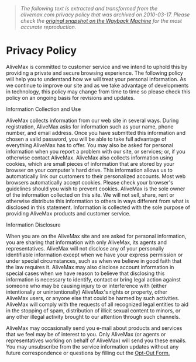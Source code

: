 > *The following text is extracted and transformed from the alivemax.com privacy policy that was archived on 2010-03-17. Please check the [original snapshot on the Wayback Machine](https://web.archive.org/web/20100317125500id_/http%3A//www.alivemax.com/cprivacy) for the most accurate reproduction.*

# Privacy Policy

AliveMax is committed to customer service and we intend to uphold this by providing a private and secure browsing experience. The following policy will help you to understand how we will treat your personal information. As we continue to improve our site and as we take advantage of developments in technology, this policy may change from time to time so please check this policy on an ongoing basis for revisions and updates.

Information Collection and Use

AliveMax collects information from our web site in several ways. During registration, AliveMax asks for information such as your name, phone number, and email address. Once you have submitted this information and chosen a valid password, you will be able to take full advantage of everything AliveMax has to offer. You may also be asked for personal information when you report a problem with our site, or services; or, if you otherwise contact AliveMax. AliveMax also collects information using cookies, which are small pieces of information that are stored by your browser on your computer's hard drive. This information allows us to automatically link our customers to their personalized accounts. Most web browsers automatically accept cookies. Please check your browser's guidelines should you wish to prevent cookies. AliveMax is the sole owner of the information collected on this site. We will not sell, share, rent or otherwise distribute this information to others in ways different from what is disclosed in this statement. Information is collected with the sole purpose of providing AliveMax products and customer service.

Information Disclosure

When you are on the AliveMax site and are asked for personal information, you are sharing that information with only AliveMax, its agents and representatives. AliveMax will not disclose any of your personally identifiable information except when we have your express permission or under special circumstances, such as when we believe in good faith that the law requires it. AliveMax may also disclose account information in special cases when we have reason to believe that disclosing this information is necessary to identify, contact or bring legal action against someone who may be causing injury to or interference with (either intentionally or unintentionally) AliveMax's rights or property, other AliveMax users, or anyone else that could be harmed by such activities. AliveMax will comply with the requests of all recognized legal entities to aid in the stopping of spam, distribution of illicit sexual content to minors, or any other illegal activity brought to our attention through such channels.

AliveMax may occasionally send you e-mail about products and services that we feel may be of interest to you. Only AliveMax (or agents or representatives working on behalf of AliveMax) will send you these emails. You may unsubscribe from the service information updates without any future correspondence or questions by filling out the [Opt-Out Form.](https://web.archive.org/away)
